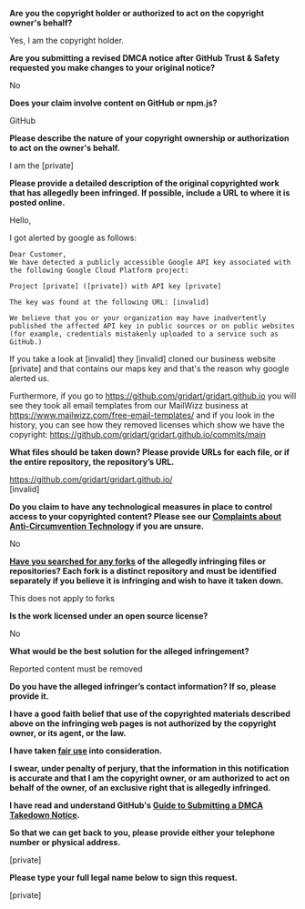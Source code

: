 **Are you the copyright holder or authorized to act on the copyright owner's behalf?**

Yes, I am the copyright holder.

**Are you submitting a revised DMCA notice after GitHub Trust & Safety requested you make changes to your original notice?**

No

**Does your claim involve content on GitHub or npm.js?**

GitHub

**Please describe the nature of your copyright ownership or authorization to act on the owner's behalf.**

I am the [private]

**Please provide a detailed description of the original copyrighted work that has allegedly been infringed. If possible, include a URL to where it is posted online.**

Hello,

I got alerted by google as follows:
```
Dear Customer,  
We have detected a publicly accessible Google API key associated with the following Google Cloud Platform project:  

Project [private] ([private]) with API key [private]

The key was found at the following URL: [invalid]

We believe that you or your organization may have inadvertently published the affected API key in public sources or on public websites (for example, credentials mistakenly uploaded to a service such as GitHub.)
```

If you take a look at [invalid] they [invalid] cloned our business website [private] and that contains our maps key and that's the reason why google alerted us.

Furthermore, if you go to https://github.com/gridart/gridart.github.io you will see they took all email templates from our MailWizz business at https://www.mailwizz.com/free-email-templates/ and if you look in the history, you can see how they removed licenses which show we have the copyright: https://github.com/gridart/gridart.github.io/commits/main

**What files should be taken down? Please provide URLs for each file, or if the entire repository, the repository’s URL.**

[https://github.com/gridart/gridart.github.io/ ](https://github.com/gridart/gridart.github.io/)  
[invalid]

**Do you claim to have any technological measures in place to control access to your copyrighted content? Please see our <a href="https://docs.github.com/articles/guide-to-submitting-a-dmca-takedown-notice#complaints-about-anti-circumvention-technology">Complaints about Anti-Circumvention Technology</a> if you are unsure.**

No

**<a href="https://docs.github.com/articles/dmca-takedown-policy#b-what-about-forks-or-whats-a-fork">Have you searched for any forks</a> of the allegedly infringing files or repositories? Each fork is a distinct repository and must be identified separately if you believe it is infringing and wish to have it taken down.**

This does not apply to forks

**Is the work licensed under an open source license?**

No

**What would be the best solution for the alleged infringement?**

Reported content must be removed

**Do you have the alleged infringer’s contact information? If so, please provide it.**

**I have a good faith belief that use of the copyrighted materials described above on the infringing web pages is not authorized by the copyright owner, or its agent, or the law.**

**I have taken <a href="https://www.lumendatabase.org/topics/22">fair use</a> into consideration.**

**I swear, under penalty of perjury, that the information in this notification is accurate and that I am the copyright owner, or am authorized to act on behalf of the owner, of an exclusive right that is allegedly infringed.**

**I have read and understand GitHub's <a href="https://docs.github.com/articles/guide-to-submitting-a-dmca-takedown-notice/">Guide to Submitting a DMCA Takedown Notice</a>.**

**So that we can get back to you, please provide either your telephone number or physical address.**

[private]

**Please type your full legal name below to sign this request.**

[private]
